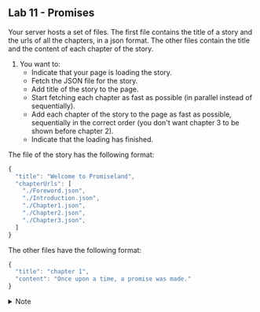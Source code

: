 ## Lab 11 - Promises

Your server hosts a set of files. The first file contains the title of a story and the urls of all the chapters, in a json format. The other files contain the title and the content of each chapter of the story.  

1.	You want to:
	* Indicate that your page is loading the story.
	* Fetch the JSON file for the story.
	* Add title of the story to the page.
	* Start fetching each chapter as fast as possible (in parallel instead of sequentially).
	* Add each chapter of the story to the page as fast as possible, sequentially in the correct order (you don't want chapter 3 to be shown before chapter 2).
	* Indicate that the loading has finished.  

The file of the story has the following format:  

```javascript
{
  "title": "Welcome to Promiseland",
  "chapterUrls": [
    "./Foreword.json",
    "./Introduction.json",
    "./Chapter1.json",
    "./Chapter2.json",
    "./Chapter3.json",
  ]
}
```

The other files have the following format:

```javascript
{
  "title": "chapter 1",
  "content": "Once upon a time, a promise was made."
}  
```

<details><summary>Note</summary>
<ul>
<li>If you use Chrome, FireFox or Edge you don't need to Babelify your code.</li>
<li>If you want to use async / await, you need to use Babel with babel-polyfill and the stage-3 preset</li>
</ul>
</details> 
